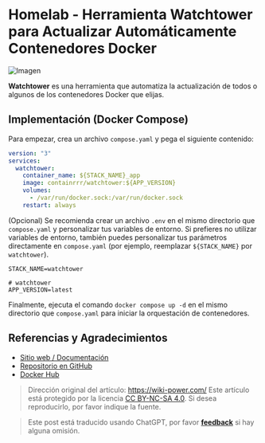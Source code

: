 # Homelab - Herramienta Watchtower para Actualizar Automáticamente Contenedores Docker

![Imagen](https://img.wiki-power.com/d/wiki-media/img/202304092337531.png)

**Watchtower** es una herramienta que automatiza la actualización de todos o algunos de los contenedores Docker que elijas.

## Implementación (Docker Compose)

Para empezar, crea un archivo `compose.yaml` y pega el siguiente contenido:

```yaml title="compose.yaml"
version: "3"
services:
  watchtower:
    container_name: ${STACK_NAME}_app
    image: containrrr/watchtower:${APP_VERSION}
    volumes:
      - /var/run/docker.sock:/var/run/docker.sock
    restart: always
```

(Opcional) Se recomienda crear un archivo `.env` en el mismo directorio que `compose.yaml` y personalizar tus variables de entorno. Si prefieres no utilizar variables de entorno, también puedes personalizar tus parámetros directamente en `compose.yaml` (por ejemplo, reemplazar `${STACK_NAME}` por `watchtower`).

```dotenv title=".env"
STACK_NAME=watchtower

# watchtower
APP_VERSION=latest
```

Finalmente, ejecuta el comando `docker compose up -d` en el mismo directorio que `compose.yaml` para iniciar la orquestación de contenedores.

## Referencias y Agradecimientos

- [Sitio web / Documentación](https://containrrr.dev/watchtower)
- [Repositorio en GitHub](https://github.com/containrrr/watchtower/)
- [Docker Hub](https://hub.docker.com/r/containrrr/watchtower)

> Dirección original del artículo: <https://wiki-power.com/>
> Este artículo está protegido por la licencia [CC BY-NC-SA 4.0](https://creativecommons.org/licenses/by/4.0/deed.zh). Si desea reproducirlo, por favor indique la fuente.

> Este post está traducido usando ChatGPT, por favor [**feedback**](https://github.com/linyuxuanlin/Wiki_MkDocs/issues/new) si hay alguna omisión.